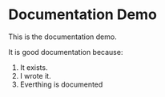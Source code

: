 # Documentation Demo

This is the documentation demo.

It is good documentation because:

1. It exists.
2. I wrote it.
3. Everthing is documented
